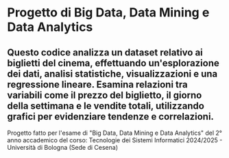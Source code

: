 # Progetto di Big Data, Data Mining e Data Analytics
Questo codice analizza un dataset relativo ai biglietti del cinema, effettuando un'esplorazione dei dati, analisi statistiche, visualizzazioni e una regressione lineare. Esamina relazioni tra variabili come il prezzo del biglietto, il giorno della settimana e le vendite totali, utilizzando grafici per evidenziare tendenze e correlazioni.
---
Progetto fatto per l'esame di "Big Data, Data Mining e Data Analytics" del 2° anno accademico del corso: Tecnologie dei Sistemi Informatici 2024/2025 - Università di Bologna (Sede di Cesena)

